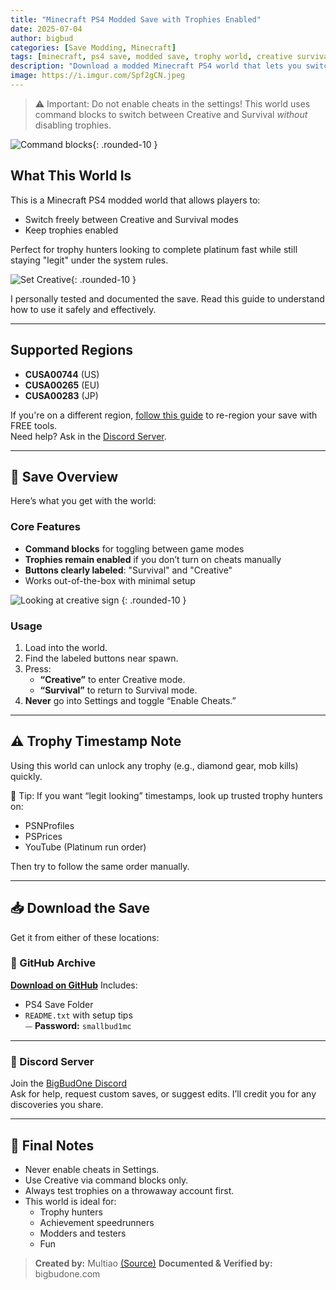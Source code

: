 ```yaml
---
title: "Minecraft PS4 Modded Save with Trophies Enabled"
date: 2025-07-04
author: bigbud
categories: [Save Modding, Minecraft]
tags: [minecraft, ps4 save, modded save, trophy world, creative survival, starter save, CUSA00744, CUSA00265, CUSA00283]
description: "Download a modded Minecraft PS4 world that lets you switch between Creative and Survival modes without disabling trophies. Fully tested, compatible with CUSA00744, CUSA00265, and CUSA00283. Perfect for trophy hunters and achievement speedrunners."
image: https://i.imgur.com/Spf2gCN.jpeg
---
```


> ⚠️ Important: Do not enable cheats in the settings! 
> This world uses command blocks to switch between Creative and Survival *without* disabling trophies.

![Command blocks](https://i.imgur.com/qHxaCm7.jpeg){: .rounded-10 }

## What This World Is

This is a Minecraft PS4 modded world that allows players to:

- Switch freely between Creative and Survival modes
- Keep trophies enabled

Perfect for trophy hunters looking to complete platinum fast while still staying "legit" under the system rules.

![Set Creative](https://i.imgur.com/OllJx0T.jpeg){: .rounded-10 }

I personally tested and documented the save. Read this guide to understand how to use it safely and effectively.

---

## Supported Regions

- **CUSA00744** (US)
- **CUSA00265** (EU)
- **CUSA00283** (JP)

If you're on a different region, [follow this guide](https://bigbudone.com/posts/free-alternatives-to-save-wizard/) to re-region your save with FREE tools.  
Need help? Ask in the [Discord Server](https://discord.gg/EnAD7qUGc6).

---

## 🧾 Save Overview

Here’s what you get with the world:

### Core Features

- **Command blocks** for toggling between game modes
- **Trophies remain enabled** if you don’t turn on cheats manually
- **Buttons clearly labeled**: "Survival" and "Creative"
- Works out-of-the-box with minimal setup

![Looking at creative sign](https://i.imgur.com/eWOIU5w.jpeg) {: .rounded-10 }

### Usage

1. Load into the world.
2. Find the labeled buttons near spawn.
3. Press:
   - **“Creative”** to enter Creative mode.
   - **“Survival”** to return to Survival mode.
4. **Never** go into Settings and toggle “Enable Cheats.”

---

## ⚠️ Trophy Timestamp Note

Using this world can unlock any trophy (e.g., diamond gear, mob kills) quickly.

🧠 Tip: If you want “legit looking” timestamps, look up trusted trophy hunters on:

- PSNProfiles
- PSPrices
- YouTube (Platinum run order)

Then try to follow the same order manually.

---

## 📥 Download the Save

Get it from either of these locations:

### 💾 GitHub Archive

**[Download on GitHub](https://github.com/VisionTQ/save-archive/tree/main/Minecraft)**
Includes:
- PS4 Save Folder
- `README.txt` with setup tips  
⏤ **Password:** `smallbud1mc`

---

### 💬 Discord Server

Join the [BigBudOne Discord](https://discord.gg/EnAD7qUGc6)  
Ask for help, request custom saves, or suggest edits. I’ll credit you for any discoveries you share.

---

## 📌 Final Notes

- Never enable cheats in Settings.
- Use Creative via command blocks only.
- Always test trophies on a throwaway account first.
- This world is ideal for:
  - Trophy hunters
  - Achievement speedrunners
  - Modders and testers
  - Fun

> **Created by:** Multiao [(Source)](https://playersquared.com/members/multi%C3%A2%C5%93%CB%9C.38954/)
> **Documented & Verified by:** bigbudone.com
